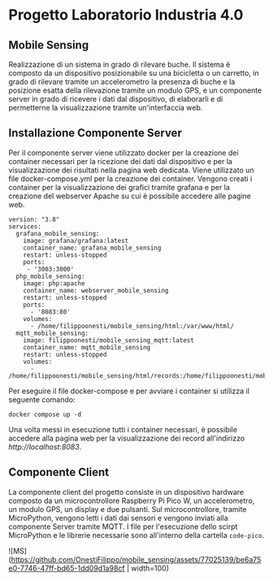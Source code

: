 # Progetto Laboratorio Industria 4.0

## Mobile Sensing

Realizzazione di un sistema in grado di rilevare buche. 
Il sistema è composto da un dispositivo posizionabile su una bicicletta o un carretto, in grado di rilevare tramite un accelerometro la presenza di buche e la posizione esatta della rilevazione tramite un modulo GPS, e un componente server in grado di ricevere i dati dal dispositivo, di elaborarli e di permetterne la visualizzazione tramite un'interfaccia web.

## Installazione Componente Server

Per il componente server viene utilizzato docker per la creazione dei container necessari per la ricezione dei dati dal dispositivo e per la visualizzazione dei risultati nella pagina web dedicata.
Viene utilizzato un file docker-compose.yml per la creazione dei container. Vengono creati i container per la visualizzazione dei grafici tramite grafana e per la creazione del webserver Apache su cui è possibile accedere alle pagine web. 

```
version: "3.8"
services:
  grafana_mobile_sensing:
    image: grafana/grafana:latest
    container_name: grafana_mobile_sensing
    restart: unless-stopped
    ports:
     - '3003:3000'
  php_mobile_sensing:
    image: php:apache
    container_name: webserver_mobile_sensing
    restart: unless-stopped
    ports:
      - '8083:80'
    volumes:
      - /home/filippoonesti/mobile_sensing/html:/var/www/html/
  mqtt_mobile_sensing:
    image: filippoonesti/mobile_sensing_mqtt:latest
    container_name: mqtt_mobile_sensing
    restart: unless-stopped
    volumes:
      - /home/filippoonesti/mobile_sensing/html/records:/home/filippoonesti/mobile_sensing/html/records
```

Per eseguire il file docker-compose e per avviare i container si utilizza il seguente comando:

```
docker compose up -d
```

Una volta messi in esecuzione tutti i container necessari, è possibile accedere alla pagina web per la visualizzazione dei record all'indirizzo *http://localhost:8083*.

## Componente Client

La componente client del progetto consiste in un dispositivo hardware composto da un microcontrollore Raspberry Pi Pico W, un accelerometro, un modulo GPS, un display e due pulsanti.
Sul microcontrollore, tramite MicroPython, vengono letti i dati dai sensori e vengono inviati alla componente Server tramite MQTT.
I file per l'esecuzione dello scirpt MicroPython e le librerie necessarie sono all'interno della cartella `code-pico`.

![MS](https://github.com/OnestiFilippo/mobile_sensing/assets/77025139/be6a75e0-7746-47ff-bd65-1dd09d1a98cf | width=100)


